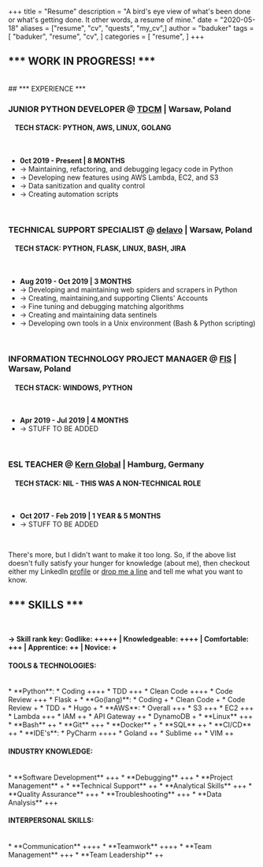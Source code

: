 +++
title = "Resume"
description = "A bird's eye view of what's been done or what's getting done. It other words, a resume of mine."
date = "2020-05-18"
aliases = ["resume", "cv", "quests", "my_cv",]
author = "baduker"
tags = [
    "baduker",
    "resume",
    "cv",
]
categories = [
    "resume",
]
+++

## *** WORK IN PROGRESS! ***
<br />
## *** EXPERIENCE ***
<br />

### JUNIOR PYTHON DEVELOPER @ [TDCM](https://tdcm.io/) | Warsaw, Poland
#### &nbsp;&nbsp;&nbsp;&nbsp;TECH STACK: PYTHON, AWS, LINUX, GOLANG
<br />

* **0ct 2019 - Present | 8 MONTHS**
* -> Maintaining, refactoring, and debugging legacy code in Python
* -> Developing new features using AWS Lambda, EC2, and S3
* -> Data sanitization and quality control
* -> Creating automation scripts
<br />

### TECHNICAL SUPPORT SPECIALIST @ [delavo](https://dealavo.com/en/) | Warsaw, Poland
#### &nbsp;&nbsp;&nbsp;&nbsp;TECH STACK: PYTHON, FLASK, LINUX, BASH, JIRA
<br />

* **Aug 2019 - Oct 2019 | 3 MONTHS**
* -> Developing and maintaining web spiders and scrapers in Python
* -> Creating, maintaining,and supporting Clients' Accounts
* -> Fine tuning and debugging matching algorithms 
* -> Creating and maintaining data sentinels
* -> Developing own tools in a Unix environment (Bash & Python scripting)
<br />

### INFORMATION TECHNOLOGY PROJECT MANAGER @ [FIS](https://www.fisglobal.com/) | Warsaw, Poland
#### &nbsp;&nbsp;&nbsp;&nbsp;TECH STACK: WINDOWS, PYTHON
<br />

* **Apr 2019 - Jul 2019 | 4 MONTHS**
* -> STUFF TO BE ADDED
<br />

### ESL TEACHER @ [Kern Global](https://www.e-kern.com/en/) | Hamburg, Germany
#### &nbsp;&nbsp;&nbsp;&nbsp;TECH STACK: NIL - THIS WAS A NON-TECHNICAL ROLE
<br />

* **Oct 2017 - Feb 2019 | 1 YEAR & 5 MONTHS**
* -> STUFF TO BE ADDED
<br />

There's more, but I didn't want to make it too long. So, if the above list
doesn't fully satisfy your hunger for knowledge (about me), then checkout 
either my LinkedIn [profile](https://www.linkedin.com/in/maciekt/) or 
[drop me a line](/contact) and tell me what you want to know.


## *** SKILLS ***

<br />

**-> Skill rank key:
Godlike: +++++ | Knowledgeable: ++++ | Comfortable: +++ | Apprentice: ++ | Novice: +**
<br />

#### TOOLS & TECHNOLOGIES:
<br />
* **Python**:
    * Coding ++++
    * TDD +++
    * Clean Code ++++
    * Code Review +++
    * Flask +
* **Go(lang)**:
    * Coding +
    * Clean Code +
    * Code Review +
    * TDD +
    * Hugo +
* **AWS**:
    * Overall +++ 
    * S3 +++
    * EC2 +++
    * Lambda +++
    * IAM ++
    * API Gateway ++
    * DynamoDB +
* **Linux** +++
* **Bash** ++
* **Git** +++
* **Docker** +
* **SQL** ++
* **CI/CD** ++
* **IDE's**:
    * PyCharm ++++
    * Goland ++
    * Sublime ++
    * VIM ++

#### INDUSTRY KNOWLEDGE:
<br />
* **Software Development** +++
* **Debugging** +++
* **Project Management** +
* **Technical Support** ++
* **Analytical Skills** +++
* **Quality Assurance** +++
* **Troubleshooting** +++
* **Data Analysis** +++

#### INTERPERSONAL SKILLS:
<br />
* **Communication** ++++
* **Teamwork** ++++
* **Team Management** +++
* **Team Leadership** ++
